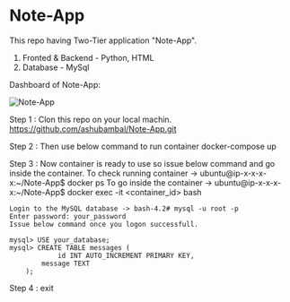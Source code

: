 # Note-App
This repo having Two-Tier application "Note-App".
1. Fronted & Backend - Python, HTML
2. Database - MySql

Dashboard of Note-App:

![Note-App](https://github.com/ashubambal/Note-App/assets/92073828/5543408f-2d28-4a3b-86bd-dc0cfb5d5989)

Step 1 : Clon this repo on your local machin.
	https://github.com/ashubambal/Note-App.git

Step 2 : Then use below command to run container
	docker-compose up

Step 3 : Now container is ready to use so issue below command and go inside the container.
	To check running container -> ubuntu@ip-x-x-x-x:~/Note-App$ docker ps
	To go inside the container -> ubuntu@ip-x-x-x-x:~/Note-App$ docker exec -it <container_id> bash
 
	Login to the MySQL database -> bash-4.2# mysql -u root -p
	Enter password: your_password
	Issue below command once you logon successfull.
		
  	mysql> USE your_database;
	mysql> CREATE TABLE messages (
	    		id INT AUTO_INCREMENT PRIMARY KEY,
   			message TEXT
		);

Step 4 : exit
